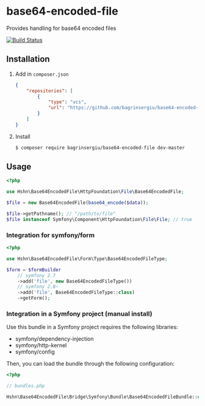 base64-encoded-file
===================

Provides handling for base64 encoded files

[![Build Status](https://travis-ci.org/bagrinsergiu/base64-encoded-file.svg?branch=master)](https://travis-ci.org/bagrinsergiu/base64-encoded-file)

## Installation

1. Add in `composer.json`

    ```json
    {
        "repositories": [
            {
                "type": "vcs",
                "url": "https://github.com/bagrinsergiu/base64-encoded-file.git"
            }
        ]
    }
    ```

2. Install

    ```bash
    $ composer require bagrinsergiu/base64-encoded-file dev-master
    ```

## Usage

```php
<?php

use Hshn\Base64EncodedFile\HttpFoundation\File\Base64EncodedFile;

$file = new Base64EncodedFile(base64_encode($data));

$file->getPathname(); // "/path/to/file"
$file instanceof Symfony\Component\HttpFoundation\File\File; // true
```


### Integration for symfony/form

```php
<?php

use Hshn\Base64EncodedFile\Form\Type\Base64EncodedFileType;

$form = $formBuilder
    // symfony 2.7
    ->add('file', new Base64EncodedFileType())
    // symfony 2.8~
    ->add('file', Base64EncodedFileType::class)
    ->getForm();
```

### Integration in a Symfony project (manual install)

Use this bundle in a Symfony project requires the following libraries:

* symfony/dependency-injection
* symfony/http-kernel
* symfony/config

Then, you can load the bundle through the following configuration:

```php
<?php

// bundles.php

Hshn\Base64EncodedFile\Bridge\Symfony\Bundle\Base64EncodedFileBundle::class => ['all' => true],
```
